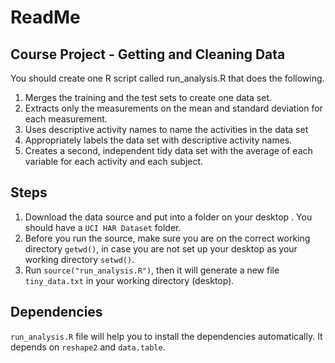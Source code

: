 # ReadMe

## Course Project - Getting and Cleaning Data

You should create one R script called run_analysis.R that does the following.
1. Merges the training and the test sets to create one data set.
2. Extracts only the measurements on the mean and standard deviation for each measurement.
3. Uses descriptive activity names to name the activities in the data set
4. Appropriately labels the data set with descriptive activity names.
5. Creates a second, independent tidy data set with the average of each variable for each activity and each subject.

## Steps 

1. Download the data source and put into a folder on your desktop . You should have a ```UCI HAR Dataset``` folder.
2. Before you run the source, make sure you are on the correct working directory ```getwd()```, in case you are not set up your desktop as your working directory ```setwd()```.
3. Run ```source("run_analysis.R")```, then it will generate a new file ```tiny_data.txt``` in your working directory (desktop).

## Dependencies

```run_analysis.R``` file will help you to install the dependencies automatically. It depends on ```reshape2``` and ```data.table```. 
